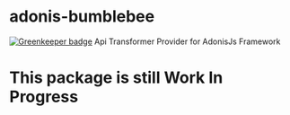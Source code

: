 # adonis-bumblebee

[![Greenkeeper badge](https://badges.greenkeeper.io/rhwilr/adonis-bumblebee.svg)](https://greenkeeper.io/)
Api Transformer Provider for AdonisJs Framework

# This package is still Work In Progress